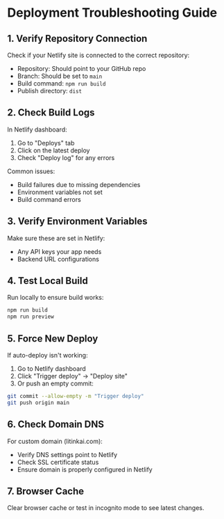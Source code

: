 # Deployment Troubleshooting Guide

## 1. Verify Repository Connection

Check if your Netlify site is connected to the correct repository:
- Repository: Should point to your GitHub repo
- Branch: Should be set to `main`
- Build command: `npm run build`
- Publish directory: `dist`

## 2. Check Build Logs

In Netlify dashboard:
1. Go to "Deploys" tab
2. Click on the latest deploy
3. Check "Deploy log" for any errors

Common issues:
- Build failures due to missing dependencies
- Environment variables not set
- Build command errors

## 3. Verify Environment Variables

Make sure these are set in Netlify:
- Any API keys your app needs
- Backend URL configurations

## 4. Test Local Build

Run locally to ensure build works:
```bash
npm run build
npm run preview
```

## 5. Force New Deploy

If auto-deploy isn't working:
1. Go to Netlify dashboard
2. Click "Trigger deploy" → "Deploy site"
3. Or push an empty commit:
```bash
git commit --allow-empty -m "Trigger deploy"
git push origin main
```

## 6. Check Domain DNS

For custom domain (litinkai.com):
- Verify DNS settings point to Netlify
- Check SSL certificate status
- Ensure domain is properly configured in Netlify

## 7. Browser Cache

Clear browser cache or test in incognito mode to see latest changes.